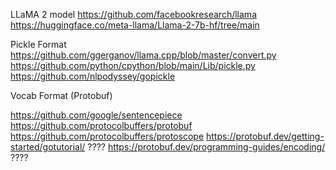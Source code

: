 LLaMA 2 model
https://github.com/facebookresearch/llama
https://huggingface.co/meta-llama/Llama-2-7b-hf/tree/main


Pickle Format
https://github.com/ggerganov/llama.cpp/blob/master/convert.py
https://github.com/python/cpython/blob/main/Lib/pickle.py
https://github.com/nlpodyssey/gopickle


Vocab Format (Protobuf)

https://github.com/google/sentencepiece
https://github.com/protocolbuffers/protobuf
https://github.com/protocolbuffers/protoscope
https://protobuf.dev/getting-started/gotutorial/ ????
https://protobuf.dev/programming-guides/encoding/ ????
